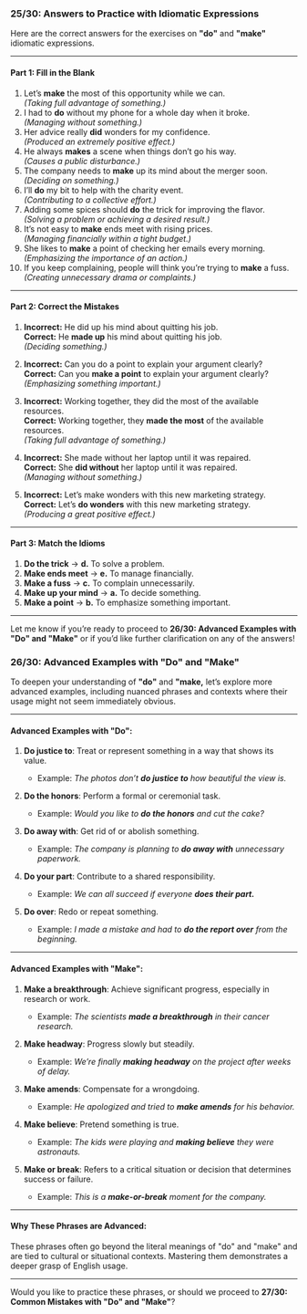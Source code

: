 ### **25/30: Answers to Practice with Idiomatic Expressions**

Here are the correct answers for the exercises on **"do"** and **"make"** idiomatic expressions.

---

#### **Part 1: Fill in the Blank**

1. Let’s **make** the most of this opportunity while we can.  
    _(Taking full advantage of something.)_
2. I had to **do** without my phone for a whole day when it broke.  
    _(Managing without something.)_
3. Her advice really **did** wonders for my confidence.  
    _(Produced an extremely positive effect.)_
4. He always **makes** a scene when things don’t go his way.  
    _(Causes a public disturbance.)_
5. The company needs to **make** up its mind about the merger soon.  
    _(Deciding on something.)_
6. I’ll **do** my bit to help with the charity event.  
    _(Contributing to a collective effort.)_
7. Adding some spices should **do** the trick for improving the flavor.  
    _(Solving a problem or achieving a desired result.)_
8. It’s not easy to **make** ends meet with rising prices.  
    _(Managing financially within a tight budget.)_
9. She likes to **make** a point of checking her emails every morning.  
    _(Emphasizing the importance of an action.)_
10. If you keep complaining, people will think you’re trying to **make** a fuss.  
    _(Creating unnecessary drama or complaints.)_

---

#### **Part 2: Correct the Mistakes**

1. **Incorrect:** He did up his mind about quitting his job.  
    **Correct:** He **made up** his mind about quitting his job.  
    _(Deciding something.)_
    
2. **Incorrect:** Can you do a point to explain your argument clearly?  
    **Correct:** Can you **make a point** to explain your argument clearly?  
    _(Emphasizing something important.)_
    
3. **Incorrect:** Working together, they did the most of the available resources.  
    **Correct:** Working together, they **made the most** of the available resources.  
    _(Taking full advantage of something.)_
    
4. **Incorrect:** She made without her laptop until it was repaired.  
    **Correct:** She **did without** her laptop until it was repaired.  
    _(Managing without something.)_
    
5. **Incorrect:** Let’s make wonders with this new marketing strategy.  
    **Correct:** Let’s **do wonders** with this new marketing strategy.  
    _(Producing a great positive effect.)_
    

---

#### **Part 3: Match the Idioms**

1. **Do the trick** → **d.** To solve a problem.
2. **Make ends meet** → **e.** To manage financially.
3. **Make a fuss** → **c.** To complain unnecessarily.
4. **Make up your mind** → **a.** To decide something.
5. **Make a point** → **b.** To emphasize something important.

---

Let me know if you’re ready to proceed to **26/30: Advanced Examples with "Do" and "Make"** or if you’d like further clarification on any of the answers!

### **26/30: Advanced Examples with "Do" and "Make"**

To deepen your understanding of **"do"** and **"make,** let’s explore more advanced examples, including nuanced phrases and contexts where their usage might not seem immediately obvious.

---

#### **Advanced Examples with "Do":**

1. **Do justice to**: Treat or represent something in a way that shows its value.
    
    - Example: _The photos don’t **do justice to** how beautiful the view is._
2. **Do the honors**: Perform a formal or ceremonial task.
    
    - Example: _Would you like to **do the honors** and cut the cake?_
3. **Do away with**: Get rid of or abolish something.
    
    - Example: _The company is planning to **do away with** unnecessary paperwork._
4. **Do your part**: Contribute to a shared responsibility.
    
    - Example: _We can all succeed if everyone **does their part.**_
5. **Do over**: Redo or repeat something.
    
    - Example: _I made a mistake and had to **do the report over** from the beginning._

---

#### **Advanced Examples with "Make":**

1. **Make a breakthrough**: Achieve significant progress, especially in research or work.
    
    - Example: _The scientists **made a breakthrough** in their cancer research._
2. **Make headway**: Progress slowly but steadily.
    
    - Example: _We’re finally **making headway** on the project after weeks of delay._
3. **Make amends**: Compensate for a wrongdoing.
    
    - Example: _He apologized and tried to **make amends** for his behavior._
4. **Make believe**: Pretend something is true.
    
    - Example: _The kids were playing and **making believe** they were astronauts._
5. **Make or break**: Refers to a critical situation or decision that determines success or failure.
    
    - Example: _This is a **make-or-break** moment for the company._

---

#### **Why These Phrases are Advanced:**

These phrases often go beyond the literal meanings of "do" and "make" and are tied to cultural or situational contexts. Mastering them demonstrates a deeper grasp of English usage.

---

Would you like to practice these phrases, or should we proceed to **27/30: Common Mistakes with "Do" and "Make"**?